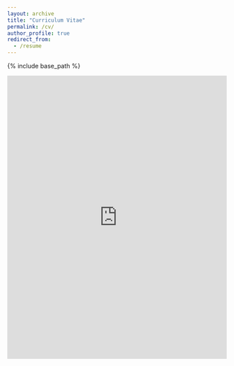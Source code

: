 ```yaml
---
layout: archive
title: "Curriculum Vitae"
permalink: /cv/
author_profile: true
redirect_from:
  - /resume
---
```


{% include base_path %}

<iframe src="https://docs.google.com/viewer?url=https://rmarcinkevics.github.io/files/CV_RMarcinkevics_short.pdf&embedded=true" style="width:100%; height:650px;" frameborder="0"><p>Your web browser doesn't have a PDF plugin.
  Instead you can <a href="https://rmarcinkevics.github.io/files/CV_RMarcinkevics_short.pdf" style="color: black; text-decoration: underline;text-decoration-style: dotted;">click here</a> to
  download the PDF file.</p></iframe>
